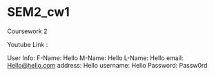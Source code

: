 # SEM2_cw1
Coursework 2

Youtube Link :

User Info:
F-Name: Hello
M-Name: Hello
L-Name: Hello
email: Hello@hello.com
address: Hello
username: Hello
Password: Passw0rd
